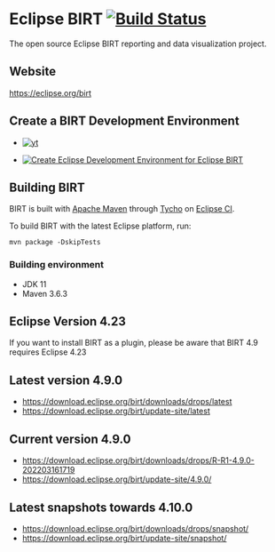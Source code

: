 # Eclipse BIRT [![Build Status](https://github.com/eclipse/birt/workflows/CI/badge.svg)](https://github.com/eclipse/birt/actions)
The open source Eclipse BIRT reporting and data visualization project. 

## Website
https://eclipse.org/birt  

## Create a BIRT Development Environment
* [![yt](https://user-images.githubusercontent.com/180969/143874274-9221c016-846b-4e60-8e06-7f90cb72fc8f.png)](https://www.youtube.com/watch?v=FqfrG2I0AIw)

* [![Create Eclipse Development Environment for Eclipse BIRT](https://download.eclipse.org/oomph/www/setups/svg/birt.svg)](https://www.eclipse.org/setups/installer/?url=https://raw.githubusercontent.com/eclipse/birt/master/build/org.eclipse.birt.releng/BIRTConfiguration.setup&show=true "Click to open Eclipse-Installer Auto Launch or drag into your running installer")

## Building BIRT
BIRT is built with [Apache Maven](http://maven.apache.org) through [Tycho](https://github.com/eclipse/tycho) on [Eclipse CI](https://ci.eclipse.org/birt).

To build BIRT with the latest Eclipse platform, run:

    mvn package -DskipTests 
    
### Building environment
* JDK 11
* Maven 3.6.3

## Eclipse Version 4.23
If you want to install BIRT as a plugin, please be aware that BIRT 4.9 requires Eclipse 4.23

## Latest version 4.9.0
* https://download.eclipse.org/birt/downloads/drops/latest
* https://download.eclipse.org/birt/update-site/latest

## Current version 4.9.0
* https://download.eclipse.org/birt/downloads/drops/R-R1-4.9.0-202203161719
* https://download.eclipse.org/birt/update-site/4.9.0/

## Latest snapshots towards 4.10.0
* https://download.eclipse.org/birt/downloads/drops/snapshot/
* https://download.eclipse.org/birt/update-site/snapshot/

